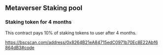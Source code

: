 ## Metaverser Staking pool

### Staking token for 4 months

This contract pays 10% of staking tokens to user after 4 months.

https://bscscan.com/address/0x8264B21eA84715edC0971b70Ec8E22Abf6864dB3#code


